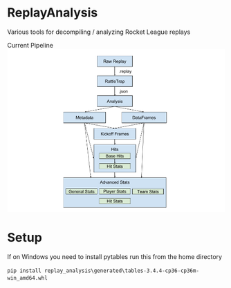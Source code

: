 # ReplayAnalysis
Various tools for decompiling / analyzing Rocket League replays

Current Pipeline
![pipeline is in Parserformat.png](Parser%20format.png)

# Setup
If on Windows you need to install pytables
run this from the home directory

`pip install replay_analysis\generated\tables-3.4.4-cp36-cp36m-win_amd64.whl`
